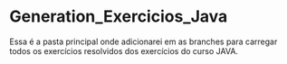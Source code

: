 # Generation_Exercicios_Java

Essa é a pasta principal onde adicionarei em as branches para carregar todos os exercícios resolvidos dos exercícios do curso JAVA.




